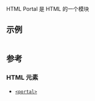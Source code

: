 HTML Portal 是 HTML 的一个模块

## 示例

```

```

## 参考

### HTML 元素

- [`<portal>`](https://developer.mozilla.org/en-US/docs/Web/HTML/Element/portal)
